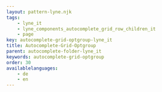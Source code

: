 ```yaml
---
layout: pattern-lyne.njk
tags: 
    - lyne_it
    - lyne_components_autocomplete_grid_row_children_it
    - page
key: autocomplete-grid-optgroup-lyne_it
title: Autocomplete-Grid-Optgroup
parent: autocomplete-folder-lyne_it
keywords: autocomplete-grid-optgroup
order: 30
availablelanguages: 
    - de
    - en
---
```

